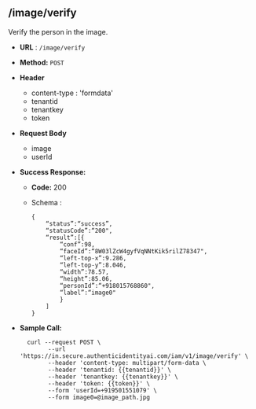 ## /image/verify

Verify the person in the image.

* **URL** : `/image/verify`
  
* **Method:** `POST`

* **Header**
	
	- content-type : 'formdata'
	- tenantid 
	- tenantkey
	- token
	
* **Request Body**
	- image
	- userId
	  
* **Success Response:**

  * **Code:** 200 <br />
  * Schema : 
		
			
		{
			“status”:“success”,
			“statusCode”:“200",
			“result”:[{
				“conf”:98,
				“faceId”:“8W03lZcW4gyfVqNNtKik5rilZ78347",
				“left-top-x”:9.286,
				“left-top-y”:8.046,
				“width”:78.57,
				“height”:85.06,
				“personId”:“+918015768860",
				“label”:“image0"
				}
			]
		}
		
	

* **Sample Call:**

   	
    	curl --request POST \
			  --url 'https://in.secure.authenticidentityai.com/iam/v1/image/verify' \
			  --header 'content-type: multipart/form-data \
			  --header 'tenantid: {{tenantid}}' \
			  --header 'tenantkey: {{tenantkey}}' \
			  --header 'token: {{token}}' \
			  --form 'userId=+919501551079' \
			  --form image0=@image_path.jpg    	
    	
